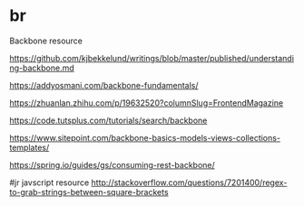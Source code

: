 # br
Backbone resource

https://github.com/kjbekkelund/writings/blob/master/published/understanding-backbone.md

https://addyosmani.com/backbone-fundamentals/

https://zhuanlan.zhihu.com/p/19632520?columnSlug=FrontendMagazine

https://code.tutsplus.com/tutorials/search/backbone

https://www.sitepoint.com/backbone-basics-models-views-collections-templates/

https://spring.io/guides/gs/consuming-rest-backbone/

#jr
javscript resource
http://stackoverflow.com/questions/7201400/regex-to-grab-strings-between-square-brackets

